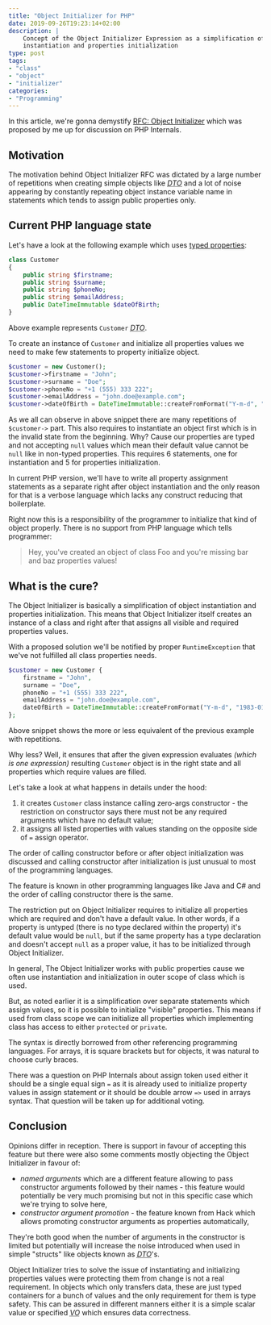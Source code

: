 ```yaml
---
title: "Object Initializer for PHP"
date: 2019-09-26T19:23:14+02:00
description: |
    Concept of the Object Initializer Expression as a simplification of object 
    instantiation and properties initialization 
type: post
tags: 
- "class"
- "object"
- "initializer"
categories:
- "Programming"
---
```


In this article, we're gonna demystify 
[RFC: Object Initializer](https://wiki.php.net/rfc/object-initializer)
which was proposed by me up for discussion on PHP Internals.

## Motivation

The motivation behind Object Initializer RFC was dictated by a large number of 
repetitions when creating simple objects like 
_<abbr title="Data Transfer Object">DTO</abbr>_ and 
a lot of noise appearing by constantly repeating object instance variable 
name in statements which tends to assign public properties only.

## Current PHP language state

Let's have a look at the following example which uses 
[typed properties](https://wiki.php.net/rfc/typed_properties_v2):

```php
class Customer
{
    public string $firstname;
    public string $surname;
    public string $phoneNo;
    public string $emailAddress;
    public DateTimeImmutable $dateOfBirth;
}
```

Above example represents `Customer` _<abbr title="Data Transfer Object">DTO</abbr>_.

To create an instance of `Customer` and initialize all properties values we need
to make few statements to property initialize object.

```php
$customer = new Customer();
$customer->firstname = "John";
$customer->surname = "Doe";
$customer->phoneNo = "+1 (555) 333 222";
$customer->emailAddress = "john.doe@example.com";
$customer->dateOfBirth = DateTimeImmutable::createFromFormat("Y-m-d", "1983-01-01");
```

As we all can observe in above snippet there are many repetitions of `$customer->`
part. This also requires to instantiate an object first which is in the invalid state 
from the beginning. Why? Cause our properties are typed and not accepting `null` 
values which mean their default value cannot be `null` like in non-typed properties.
This requires 6 statements, one for instantiation and 5 for properties initialization. 

In current PHP version, we'll have to write all property assignment statements 
as a separate right after object instantiation and the only reason for that 
is a verbose language which lacks any construct reducing that boilerplate.

Right now this is a responsibility of the programmer to initialize that kind of 
object properly. 
There is no support from PHP language which tells programmer:

> Hey, you've created an object of class Foo and you're missing bar 
> and baz properties values!

## What is the cure?

The Object Initializer is basically a simplification of object instantiation 
and properties initialization. 
This means that Object Initializer itself creates an instance of a class 
and right after that assigns all visible and required properties values.

With a proposed solution we'll be notified by proper `RuntimeException` that 
we've not fulfilled all class properties needs.

```php
$customer = new Customer {
    firstname = "John",
    surname = "Doe",
    phoneNo = "+1 (555) 333 222",
    emailAddress = "john.doe@example.com",
    dateOfBirth = DateTimeImmutable::createFromFormat("Y-m-d", "1983-01-01")
};
```

Above snippet shows the more or less equivalent of the previous example with 
repetitions.

Why less? Well, it ensures that after the given expression evaluates 
_(which is one expression)_ resulting `Customer` object is in the right state
and all properties which require values are filled.

Let's take a look at what happens in details under the hood:

1. it creates `Customer` class instance calling zero-args
   constructor - the restriction on constructor says there must not be any required
   arguments which have no default value;
2. it assigns all listed properties with values standing on the opposite side of
   `=` assign operator.
   
The order of calling constructor before or after object initialization 
was discussed and calling constructor after initialization is just unusual 
to most of the programming languages.

The feature is known in other programming languages like Java and C# 
and the order of calling constructor there is the same.

The restriction put on Object Initializer requires to initialize all properties 
which are required and don't have a default value. 
In other words, if a property is untyped (there is no type declared within 
the property) it's default value would be `null`, but if the same property has 
a type declaration and doesn't accept `null` as a proper value, it has to be 
initialized through Object Initializer.

In general, The Object Initializer works with public properties cause we often use 
instantiation and initialization in outer scope of class which is used.

But, as noted earlier it is a simplification over separate statements which assign 
values, so it is possible to initialize "visible" properties. 
This means if used from class scope we can initialize all properties which 
implementing class has access to either `protected` or `private`.

The syntax is directly borrowed from other referencing programming languages. 
For arrays, it is square brackets but for objects, it was natural to choose 
curly braces.

There was a question on PHP Internals about assign token used either it 
should be a single equal sign `=` as it is already used to initialize property 
values in assign statement or it should be double arrow `=>` used in arrays syntax.
That question will be taken up for additional voting.

## Conclusion

Opinions differ in reception. There is support in favour of accepting this 
feature but there were also some comments mostly objecting the Object Initializer 
in favour of:

* _named arguments_ which are a different feature allowing to pass constructor 
  arguments followed by their names - this feature would potentially be very much 
  promising but not in this specific case which we're trying to solve here, 
* _constructor argument promotion_ - the feature known from Hack which allows 
  promoting constructor arguments as properties automatically, 
  
They're both good when the number of arguments in the constructor is limited but 
potentially will increase the noise introduced when used in simple "structs" 
like objects known as _<abbr title="Data Transfer Object">DTO</abbr>_'s.

Object Initializer tries to solve the issue of instantiating and 
initializing properties values were protecting them from change is not 
a real requirement. 
In objects which only transfers data, these are just typed containers for 
a bunch of values and the only requirement for them is type safety. 
This can be assured in different manners either it is a simple scalar value 
or specified _<abbr title="Value Object">VO</abbr>_ which ensures data 
correctness.
